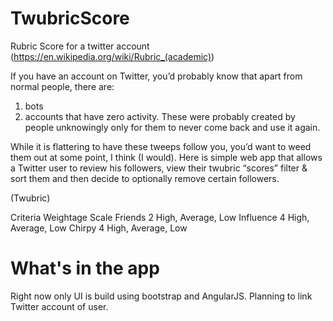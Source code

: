 # TwubricScore
Rubric Score for a twitter account
(https://en.wikipedia.org/wiki/Rubric_(academic))

If you have an account on Twitter, you’d probably know that apart from normal people, there are:

1. bots
2. accounts that have zero activity. These were probably created by people unknowingly only for them to never come back and use it again.

While it is flattering to have these tweeps follow you, you’d want to weed them out at some point, I think (I would). 
Here is simple web app that allows a Twitter user to review his followers, view their twubric “scores” filter & sort them and then decide to optionally remove certain followers.

(Twubric)

Criteria
Weightage
Scale
Friends
2
High, Average, Low
Influence
4
High, Average, Low
Chirpy
4
High, Average, Low

# What's in the app
Right now only UI is build using bootstrap and AngularJS.
Planning to link Twitter account of user.
